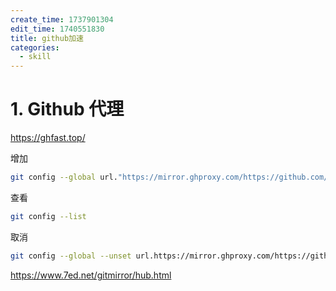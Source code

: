 ```yaml
---
create_time: 1737901304
edit_time: 1740551830
title: github加速
categories:
  - skill
---
```



# 1. Github 代理

https://ghfast.top/

增加

```bash
git config --global url."https://mirror.ghproxy.com/https://github.com/".insteadof "https://github.com/"
```

查看

```bash
git config --list
```

取消

```bash
git config --global --unset url.https://mirror.ghproxy.com/https://github.com/.insteadof
```

https://www.7ed.net/gitmirror/hub.html

